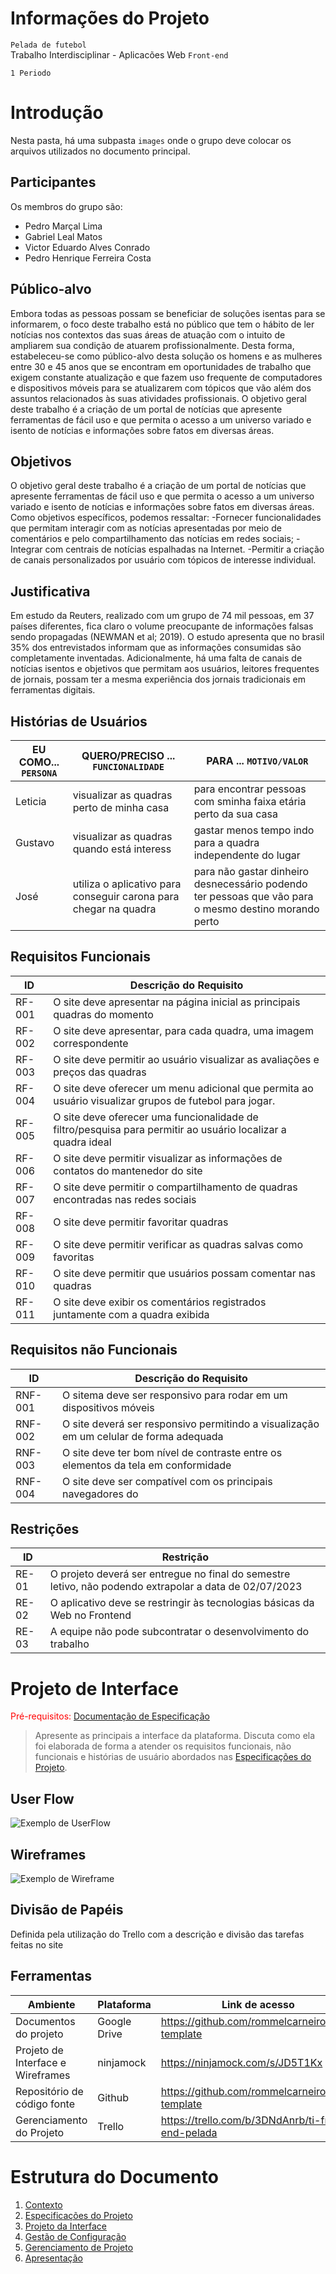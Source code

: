# Informações do Projeto
`Pelada de futebol`  
Trabalho Interdisciplinar - Aplicacões Web
`Front-end`

`1 Periodo`

# Introdução
Nesta pasta, há uma subpasta `images` onde o grupo deve colocar os arquivos utilizados no documento principal.



## Participantes
Os membros do grupo são: 
- Pedro Marçal Lima
- Gabriel Leal Matos
- Victor Eduardo Alves Conrado
- Pedro Henrique Ferreira Costa

## Público-alvo
Embora todas as pessoas possam se beneficiar de soluções isentas para se informarem, o foco deste trabalho está no público que tem o hábito de ler notícias nos contextos das suas áreas de atuação com o intuito de ampliarem sua condição de atuarem profissionalmente.
Desta forma, estabeleceu-se como público-alvo desta solução os homens e as mulheres entre 30 e 45 anos que se encontram em oportunidades de trabalho que exigem constante atualização e que fazem uso frequente de computadores e dispositivos móveis para se atualizarem com tópicos que vão além dos assuntos relacionados às suas atividades profissionais.
O objetivo geral deste trabalho é a criação de um portal de notícias que apresente ferramentas de fácil uso e que permita o acesso a um universo variado e isento de notícias e informações sobre fatos em diversas áreas.



## Objetivos
O objetivo geral deste trabalho é a criação de um portal de notícias que apresente ferramentas de fácil uso e que permita o acesso a um universo variado e isento de notícias e informações sobre fatos em diversas áreas.
Como objetivos específicos, podemos ressaltar:
-Fornecer funcionalidades que permitam interagir com as notícias apresentadas por meio de comentários e pelo compartilhamento das notícias em redes sociais;
-Integrar com centrais de notícias espalhadas na Internet.
-Permitir a criação de canais personalizados por usuário com tópicos de interesse individual.


## Justificativa
Em estudo da Reuters, realizado com um grupo de 74 mil pessoas, em 37 países diferentes, fica claro o volume preocupante de informações falsas sendo propagadas  (NEWMAN et al; 2019). O estudo apresenta que no brasil 35% dos entrevistados informam que as informações consumidas são completamente inventadas. 
Adicionalmente, há uma falta de canais de notícias isentos e objetivos que permitam aos usuários, leitores frequentes de jornais, possam ter a mesma experiência dos jornais tradicionais em ferramentas digitais. 

## Histórias de Usuários

|EU COMO... `PERSONA`| QUERO/PRECISO ... `FUNCIONALIDADE` |PARA ... `MOTIVO/VALOR`                 |
|--------------------|------------------------------------|----------------------------------------|
|Leticia   |visualizar as quadras perto de minha casa |para encontrar pessoas com sminha faixa etária perto da sua casa|
|Gustavo   |visualizar as quadras quando está interess|gastar menos tempo indo para a quadra independente do lugar     |
| José      |utiliza o aplicativo para conseguir carona para chegar na quadra|para não gastar dinheiro desnecessário podendo ter pessoas que vão para o mesmo destino morando perto  |

## Requisitos Funcionais
|ID    | Descrição do Requisito  |
|-----------|--------------------|
|RF-001| O site deve apresentar na página inicial as principais quadras do momento  |
|RF-002| O site deve apresentar, para cada quadra, uma imagem correspondente  |
|RF-003| O site deve permitir ao usuário visualizar as avaliações e preços das quadras |
|RF-004| O site deve oferecer um menu adicional que permita ao usuário visualizar grupos de futebol para jogar.   |
|RF-005| O site deve oferecer uma funcionalidade de filtro/pesquisa para permitir ao usuário localizar a quadra ideal  |
|RF-006| O site deve permitir visualizar as informações de contatos do mantenedor do site   |
|RF-007| O site deve permitir o compartilhamento de quadras encontradas nas redes sociais   |
|RF-008| O site deve permitir favoritar quadras   |
|RF-009| O site deve permitir verificar as quadras salvas como favoritas   |
|RF-010| O site deve permitir que usuários possam comentar nas quadras   |
|RF-011| O site deve exibir os comentários registrados juntamente com a quadra exibida   |

## Requisitos não Funcionais
|ID     | Descrição do Requisito  |
|-------|-------------------------|
|RNF-001| O sitema deve ser responsivo para rodar em um dispositivos móveis |
|RNF-002| O site deverá ser responsivo permitindo a visualização em um celular de forma adequada |
|RNF-003| O site deve ter bom nível de contraste entre os elementos da tela em conformidade  |
|RNF-004| O site deve ser compatível com os principais navegadores do |

## Restrições
|ID| Restrição |
|--|---------------|
|RE-01| O projeto deverá ser entregue no final do semestre letivo, não podendo extrapolar a data de 02/07/2023 |
|RE-02| O aplicativo deve se restringir às tecnologias básicas da Web no Frontend |
|RE-03| A equipe não pode subcontratar o desenvolvimento do trabalho |

# Projeto de Interface

<span style="color:red">Pré-requisitos: <a href="2-Especificação.md"> Documentação de Especificação</a></span>

> Apresente as principais a interface da plataforma. Discuta como ela
> foi elaborada de forma a atender os requisitos funcionais, não
> funcionais e histórias de usuário abordados nas [Especificações do
> Projeto](2-Especificação.md).
## User Flow

![Exemplo de UserFlow](images/userflow.jpg)

## Wireframes

![Exemplo de Wireframe](images/wireframe-example.png)

## Divisão de Papéis
Definida pela utilização do Trello com a descrição e divisão das tarefas feitas no site

## Ferramentas
|Ambiente | Plataforma |Link de acesso  |
|--------------------|------------------------------------|----------------------------------------|
| Documentos do projeto | Google Drive | https://github.com/rommelcarneiro/tiaw-template |
| Projeto de Interface e  Wireframes | ninjamock | https://ninjamock.com/s/JD5T1Kx |
| Repositório de código fonte | Github | https://github.com/rommelcarneiro/tiaw-template |
| Gerenciamento do Projeto | Trello | https://trello.com/b/3DNdAnrb/ti-front-end-pelada |

# Estrutura do Documento

1. [Contexto](1-Contexto.md)
2. [Especificações do Projeto](2-Especificação.md)
3. [Projeto da Interface](3-Interface.md)
4. [Gestão de Configuração](4-Gestão-Configuração.md)
5. [Gerenciamento de Projeto](5-Gerenciamento-Projeto.md)
6. [Apresentação](6-Apresentação.md)


